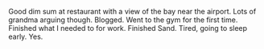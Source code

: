 Good dim sum at restaurant with a view of the bay near the airport. Lots of grandma arguing though. Blogged. Went to the gym for the first time. Finished what I needed to for work. Finished Sand. Tired, going to sleep early. Yes.
